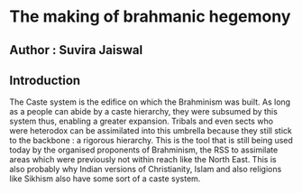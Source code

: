 # The making of brahmanic hegemony
## Author : Suvira Jaiswal 

## Introduction 
The Caste system is the edifice on which the Brahminism was built. As long as a people can abide by a caste hierarchy, they were subsumed by this system thus, enabling a greater expansion. Tribals and even sects who were heterodox can be assimilated into this umbrella because they still stick to the backbone : a rigorous hierarchy. This is the tool that is still being used today by the organised proponents of Brahminism, the RSS to assimilate areas which were previously not within reach like the North East. This is also probably why Indian versions of Christianity, Islam and also religions like Sikhism also have some sort of a caste system. 